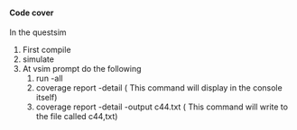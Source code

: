 #### Code cover

In the questsim

1. First compile
2. simulate
3. At vsim prompt do the following
    1. run -all
    2. coverage report -detail ( This command will display in the console itself)
    3. coverage report -detail -output c44.txt ( This command will write to the file called c44,txt)
